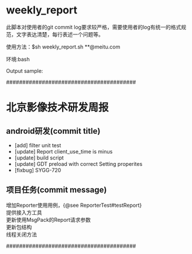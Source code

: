 # weekly_report
此脚本对使用者的git commit log要求较严格，需要使用者的log有统一的格式规范，文字表达清楚，每行表述一个问题等。 

使用方法：$sh weekly_report.sh **@meitu.com

环境:bash

Output sample:

########################################
# 北京影像技术研发周报

## android研发(commit title)
* [add] filter unit test
* [update] Report client_use_time is minus
* [update] build script
* [update] GDT preload with correct Setting properites
* [fixbug] SYGG-720

## 项目任务(commit message)

增加Reporter使用用例，{@see ReporterTest#testReport}  
提供接入方工具  
更新使用MsgPack的Report请求参数  
更新包结构  
线程关闭方法

########################################
